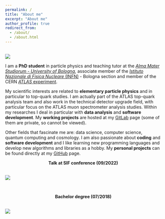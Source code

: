 ```yaml
---
permalink: /
title: "About me"
excerpt: "About me"
author_profile: true
redirect_from: 
  - /about/
  - /about.html
---
```


<br/><img src='http://JustWhit3.github.io/images/emc.jpeg'>

I am a **PhD student** in particle physics and teaching tutor at the [*Alma Mater Studiorum - University of Bologna*](https://www.unibo.it/it), associate member of the [*Istituto Nazionale di Fisica Nucleare* (INFN)](https://www.bo.infn.it/) - Bologna section and member of the CERN [*ATLAS* experiment](https://atlas.cern/).

My scientific interests are related to **elementary particle physics** and in particular to top-quark studies. I am actually part of the ATLAS top-quark analysis team and also work in the technical detector upgrade field, with particular focus on the ATLAS muon spectrometer analysis studies. Within my researches I deal in particular with **data analysis** and **software development**. My **working projects** are hosted at my [GitLab](https://gitlab.cern.ch/gbianco) page (some of them are private, so cannot be viewed).

Other fields that fascinate me are: data science, computer science, quantum computing and cosmology. I am also passionate about **coding** and **software development** and I like learning new programming languages and develop new algorithms and libraries as a hobby. My **personal projects** can be found directly at my [GitHub](https://github.com/JustWhit3) page.

<p align="center"><b>Talk at SIF conference (09/2022)</b></br></p>

<br/><img src='http://JustWhit3.github.io/images/SIF_talk.jpg'>

</br><p align="center"><b>Bachelor degree (07/2018)</b></br></p>

<br/><img src='http://JustWhit3.github.io/images/fb.jpg'>